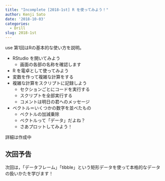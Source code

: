 ```yaml
---
title: "Incomplete [2018-1st] R を使ってみよう！"
author: Kenji Sato
date: '2018-10-03'
categories:
  - Drill
slug: 2018-1st
---
```

use
第1回はRの基本的な使い方を説明。

* RStudio を開いてみよう
  * 画面の各部の名称を確認します
* R を電卓として使ってみよう
* 変数を作って複雑な計算をする
* 複雑な計算をスクリプトに記録しよう
  * セクションごとにコードを実行する
  * スクリプトを全部実行する
  * コメントは明日の君へのメッセージ
* ベクトル＝いくつかの数字を並べたもの
  * ベクトルの加減乗除
  * ベクトルって「データ」だよね？
  * さあプロットしてみよう！

詳細は作成中

## 次回予告

次回は，「データフレーム」「tibble」という矩形データを使って本格的なデータの扱いかたを学びます！